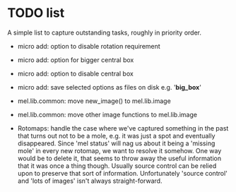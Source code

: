 TODO list
=========

A simple list to capture outstanding tasks, roughly in priority order.

- micro add: option to disable rotation requirement
- micro add: option for bigger central box
- micro add: option to disable central box
- micro add: save selected options as files on disk e.g. '__big_box__'

- mel.lib.common: move new_image() to mel.lib.image
- mel.lib.common: move other image functions to mel.lib.image

- Rotomaps: handle the case where we've captured something in the past that
  turns out not to be a mole, e.g. it was just a spot and eventually
  disappeared. Since 'mel status' will nag us about it being a 'missing mole'
  in every new rotomap, we want to resolve it somehow. One way would be to
  delete it, that seems to throw away the useful information that it was once a
  thing though. Usually source control can be relied upon to preserve that sort
  of information. Unfortunately 'source control' and 'lots of images' isn't
  always straight-forward.
